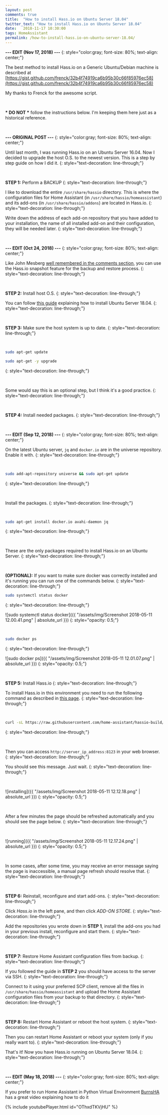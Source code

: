 ```yaml
---
layout: post
comments: true
title:  "How to install Hass.io on Ubuntu Server 18.04"
twitter_text: "How to install Hass.io on Ubuntu Server 18.04"
date:   2018-11-17 10:30:00
tags: HomeAssistant
permalink: /how-to-install-hass.io-on-ubuntu-server-18.04/
---
```

<!-- markdownlint-disable html -->
**--- EDIT \(Nov 17, 2018\) ---**
{: style="color:gray; font-size: 80%; text-align: center;"}

The best method to install Hass.io on a Generic Ubuntu/Debian machine is described at [https://gist.github.com/frenck/32b4f74919ca6b95b30c66f85976ec58](https://gist.github.com/frenck/32b4f74919ca6b95b30c66f85976ec58)

My thanks to Frenck for the awesome script.

<script src="https://gist.github.com/frenck/32b4f74919ca6b95b30c66f85976ec58.js"></script>

<br />

**\* DO NOT \*** follow the instructions below. I'm keeping them here just as a historical reference.

<br />

**--- ORIGINAL POST ---**
{: style="color:gray; font-size: 80%; text-align: center;"}

Until last month, I was running Hass.io on an Ubuntu Server 16.04. Now I decided to upgrade the host O.S. to the newest version. This is a step by step guide on how I did it.
{: style="text-decoration: line-through;"}

<br />

**STEP 1:** Perform a BACKUP
{: style="text-decoration: line-through;"}

I like to download the entire `/usr/share/hassio` directory. This is where the configuration files for Home Assistant \(in `/usr/share/hassio/homeassistant`\) and its add-ons \(in `/usr/share/hassio/addons`\) are located in Hass.io.
{: style="text-decoration: line-through;"}

Write down the address of each add-on repository that you have added to your installation, the name of all installed add-on and their configuration, they will be needed later.
{: style="text-decoration: line-through;"}

<br />

**--- EDIT \(Oct 24, 2018\) ---**
{: style="color:gray; font-size: 80%; text-align: center;"}

Like John Mesberg [well remembered in the comments section](https://bonani.tech/how-to-install-hass.io-on-ubuntu-server-18.04/#comment-4159094116), you can use the Hass.io snapshot feature for the backup and restore process.
{: style="text-decoration: line-through;"}

<br />

**STEP 2:** Install host O.S.
{: style="text-decoration: line-through;"}

You can follow [this guide](https://www.howtoforge.com/tutorial/ubuntu-lts-minimal-server/) explaining how to install Ubuntu Server 18.04.
{: style="text-decoration: line-through;"}

<br />

**STEP 3:** Make sure the host system is up to date.
{: style="text-decoration: line-through;"}

<br />

```bash
sudo apt-get update

sudo apt-get -y upgrade
```
{: style="text-decoration: line-through;"}

<br />

Some would say this is an optional step, but I think it's a good practice.
{: style="text-decoration: line-through;"}

<br />

**STEP 4:** Install needed packages.
{: style="text-decoration: line-through;"}

<br />

**--- EDIT \(Sep 12, 2018\) ---**
{: style="color:gray; font-size: 80%; text-align: center;"}

On the latest Ubuntu server, `jq` and `docker.io` are in the universe repository. Enable it with.
{: style="text-decoration: line-through;"}

<br />

```bash
sudo add-apt-repository universe && sudo apt-get update
```
{: style="text-decoration: line-through;"}

<br />

Install the packages.
{: style="text-decoration: line-through;"}

<br />

```bash
sudo apt-get install docker.io avahi-daemon jq
```
{: style="text-decoration: line-through;"}

<br />

These are the only packages required to install Hass.io on an Ubuntu Server.
{: style="text-decoration: line-through;"}

<br />

**\(OPTIONAL\):** If you want to make sure docker was correctly installed and it's running you can run one of the commands below.
{: style="text-decoration: line-through;"}

```bash
sudo systemctl status docker
```
{: style="text-decoration: line-through;"}

![sudo systemctl status docker]({{ "/assets/img/Screenshot 2018-05-11 12.00.41.png" | absolute_url }})
{: style="opacity: 0.5;"}

<br />

```bash
sudo docker ps
```
{: style="text-decoration: line-through;"}

![sudo docker ps]({{ "/assets/img/Screenshot 2018-05-11 12.01.07.png" | absolute_url }})
{: style="opacity: 0.5;"}

<br />

**STEP 5:** Install Hass.io
{: style="text-decoration: line-through;"}

To install Hass.io in this environment you need to run the following command as described in [this page](https://www.home-assistant.io/hassio/installation/#alternative-install-on-generic-linux-server).
{: style="text-decoration: line-through;"}

<br />

```bash
curl -sL https://raw.githubusercontent.com/home-assistant/hassio-build/master/install/hassio_install | sudo bash -s
```
{: style="text-decoration: line-through;"}

<br />

Then you can access `http://server_ip_address:8123` in your web browser.
{: style="text-decoration: line-through;"}

You should see this message. Just wait.
{: style="text-decoration: line-through;"}

<br />

![installing]({{ "/assets/img/Screenshot 2018-05-11 12.12.18.png" | absolute_url }})
{: style="opacity: 0.5;"}

<br />

After a few minutes the page should be refreshed automatically and you should see the page below.
{: style="text-decoration: line-through;"}

<br />

![running]({{ "/assets/img/Screenshot 2018-05-11 12.17.24.png" | absolute_url }})
{: style="opacity: 0.5;"}

<br />

In some cases, after some time, you may receive an error message saying the page is inaccessible, a manual page refresh should resolve that.
{: style="text-decoration: line-through;"}

<br />

**STEP 6:** Reinstall, reconfigure and start add-ons.
{: style="text-decoration: line-through;"}

Click *Hass.io* in the left pane, and then click *ADD-ON STORE*.
{: style="text-decoration: line-through;"}

Add the repositories you wrote down in **STEP 1**, install the add-ons you had in your previous install, reconfigure and start them.
{: style="text-decoration: line-through;"}

<br />

**STEP 7:** Restore Home Assistant configuration files from backup.
{: style="text-decoration: line-through;"}

If you followed the guide in **STEP 2** you should have access to the server via SSH.
{: style="text-decoration: line-through;"}

Connect to it using your preferred SCP client, remove all the files in `/usr/share/hassio/homeassistant` and upload the Home Assistant configuration files from your backup to that directory.
{: style="text-decoration: line-through;"}

<br />

**STEP 8:** Restart Home Assistant or reboot the host system.
{: style="text-decoration: line-through;"}

Then you can restart Home Assistant or reboot your system \(only if you really want to\).
{: style="text-decoration: line-through;"}

That's it! Now you have Hass.io running on Ubuntu Server 18.04.
{: style="text-decoration: line-through;"}

<br />

**--- EDIT \(May 18, 2018\) ---**
{: style="color:gray; font-size: 80%; text-align: center;"}

If you prefer to run Home Assistant in Python Virtual Environment [BurnsHA](https://www.youtube.com/channel/UCSKQutOXuNLvFetrKuwudpg) has a great video explaining how to do it

{% include youtubePlayer.html id="OThxdTKVjHU" %}

